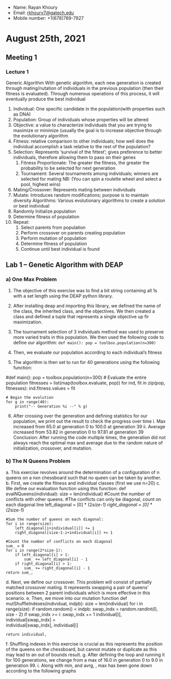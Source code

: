 
* Name: Rayan Khoury
* Email: rkhoury7@gatech.edu
* Mobile number: +1(678)789-7927

# **August 25th, 2021**
## **Meeting 1**
### Lecture 1
Generic Algorithm
With genetic algorithm, each new generation is created through mating/nutation of individuals in the previous population (then their fitness is evaluated). Through numerous operations of this process, it will eventually produce the best individual
1.	Individual: One specific candidate in the population(with properties such as DNA)
2.	Population: Group of individuals whose properties will be altered
3.	Objective: a value to characterize individuals that you are trying to maximize or minimize (usually the goal is to increase objective through the evolutionary algorithm
4.	Fitness: relative comparison to other individuals; how well does the individual accomplish a task relative to the rest of the population? 
5.	Selection: Represents ‘survival of the fittest’; gives preference to better individuals, therefore allowing them to pass on their genes
	1. Fitness Proportionate: The greater the fitness, the greater the probability to be selected for next generation
	2. Tournament: Several tournaments among individuals; winners are selected for mating
NB: (You can spin a roulette wheel and select a pool, highest wins)
6.	Mating/Crossover: Represents mating between individuals
7.	Mutate: Introduces random modifications; purpose is to maintain diversity
Algorithms: Various evolutionary algorithms to create a solution or best individual
1.	Randomly Initialize population
2.	Determine fitness of population
3.	Repeat:
       1. Select parents from population
       2. Perform crossover on parents creating population
       3. Perform mutation of population
       4. Determine fitness of population
       5. Continue until best individual is found

## **Lab 1 – Genetic Algorithm with DEAP**

### a)	One Max Problem
1. 	The objective of this exercise was to find a bit string containing all 1s with a set length using the DEAP python library.
2.	After installing deap and importing this library, we defined the name of the class, the inherited class, and the objectives. We then created a class and defined a tuple that represents a single objective up fir maximization.
3.	The tournament selection of 3 individuals method was used to preserve more varied traits in this population. We then used the following code to define our algorithm:
`def main():
    pop = toolbox.population(n=300)`

4. Then, we evaluate our population according to each individual’s fitness
5. The algorithm is then set to run for 40 generations using the following function:

#def main():
    pop = toolbox.population(n=300)
    # Evaluate the entire population
    fitnesses = list(map(toolbox.evaluate, pop))
    for ind, fit in zip(pop, fitnesses):
        ind.fitness.values = fit
        
    # Begin the evolution
    for g in range(40):
        print("-- Generation %i --" % g)

6.	After crossing over the generation and defining statistics for our population, we print out the result to check the progress over time
       	i.  Max increased from 65.0 at generation 0 to 100.0 at generation 39
        ii. Average increased from 53.82 in generation 0 to 97.81 at generation 39
Conclusion:
	After running the code multiple times, the generation did not always reach the optimal max and average due to the random nature of initialization, crossover, and mutation.

### b) The N Queens Problem
a.	This exercise revolves around the determination of a configuration of n queens on a nxn chessboard such that no queen can be taken by another.
b.	First, we create the fitness and individual classes (first we use n=20)
c.	We define our evaluation function using this function:
def evalNQueens(individual):
    size = len(individual)
    #Count the number of conflicts with other queens.
    #The conflicts can only be diagonal, count on each diagonal line
    left_diagonal = [0] * (2*size-1)
    right_diagonal = [0] * (2*size-1)
    
    #Sum the number of queens on each diagonal:
    for i in range(size):
        left_diagonal[i+individual[i]] += 1
        right_diagonal[size-1-i+individual[i]] += 1
    
    #Count the number of conflicts on each diagonal
    sum_ = 0
    for i in range(2*size-1):
        if left_diagonal[i] > 1:
            sum_ += left_diagonal[i] - 1
        if right_diagonal[i] > 1:
            sum_ += right_diagonal[i] - 1
    return sum_,

d.	Next, we define our crossover. This problem will consist of partially matched crossover mating. It represents swapping a pair of queens’ positions between 2 parent individuals which is more effective in this scenario.
e.	Then, we move into our mutation function
def mutShuffleIndexes(individual, indpb):
    size = len(individual)
    for i in range(size):
        if random.random() < indpb:
            swap_indx = random.randint(0, size - 2)
            if swap_indx >= i:
                swap_indx += 1
            individual[i], individual[swap_indx] = \
                individual[swap_indx], individual[i]
    
    return individual,
f.	Shuffling indexes in this exercise is crucial as this represents the position of the queens on the chessboard, but cannot mutate or duplicate as this may lead to an out of bounds result.
g.	After defining the loop and running it for 100 generations, we change from a max of 16.0 in generation 0 to 9.0 in generation 99. 
i.	Along with min, and avrg, , max has been gone down according to the following graphs

